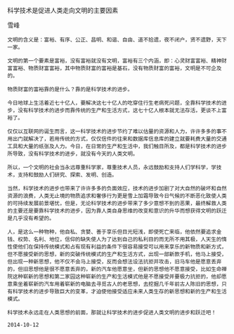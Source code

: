 科学技术是促进人类走向文明的主要因素

雪峰


    文明的含义是：富裕、有序、公正、昌明、和谐、自由、道不拾遗，夜不闭户，贤不遗野，天下一家。

    文明的第一个要素是富裕，没有富裕就没有文明，富裕有三个内涵，即：心灵财富富裕、精神财富富裕、物质财富富裕，其中物质财富的富裕是基石，没有物质财富的富裕，文明是不可企及的。

    物质财富的富裕靠的是什么？靠的是科学技术的进步。

    今日地球上生活着近七十亿人，要解决这七十亿人的吃穿住行生老病死问题，全靠科学技术的进步，没有科学技术的进步而靠传统的生产和生活方式，这七十亿人根本就无法存活，更谈不上富裕了。

    仅仅以互联网的诞生而言，这一科学技术的进步节约了难以估量的资源和人力，许许多多的事不用出门就解决了，若用传统的方式，仅仅信件的往来和数据库信息库的建立就要耗费大量的交通工具和大量的纸张及人力。今日，在日常的生产和生活中，我们触目所及，都是科学技术的进步所导致，没有科学技术的进步，就没有今天的人类文明。

    所以，一个文明的社会当永远尊重科学家，尊重技术人员，永远鼓励和支持人们学科学，学技术，支持和鼓励人们研究、探索、发明、创造。

    当然，科学技术的进步也带来了许许多多的负面效应，技术的进步加剧了对大自然的破坏和自然资源的浪费，人类无止境的物质追求和奢侈行为更是雪上加霜导致今日气候的不断恶化致使人类的可持续发展前景堪忧，但是，无论科学技术的进步带来了多少意想不到的恶果，最终解救人类的主要还是要靠科学技术的进步，因为靠人类自身思维的改变和意识的升华而想获得文明的跃迁是几乎没有希望的。

    人，是这么一种物种，他自私、贪婪、善于享乐但目光短浅，即使死亡来临，他依然要追求金钱、权势、名利、地位，信仰的缺失使人为了达到自己的私利目的而无所不用其极，人天生的惰性使他们在保持传统模式和占有现有利益的条件下很容易接受可以用来享乐的新物质和新方式，但不愿接受新的思想，新的突破传统模式的生产和生活方式，出现一部新款手机，他马上接受，但出现一种新思想，他不仅不会马上接受，反而会想法设法抗拒并攻击，旧马车他是愿意丢弃的，但旧思想他是很不愿意丢弃的，新的汽车他愿意坐，但新的思想他不愿意接受，比如生命禅院这种崭新的思想和第二家园这种崭新的生产和生活模式他是不愿接受并要极力抗拒的，他却愿意乘坐着崭新的汽车用着崭新的电脑去寻觅古人的老思想，去挖掘几千年前古人陈旧的思想，只有科学技术的进步导致巨大的变革，才迫使他接受适应未来人类生存的新思想和新的生产和生活模式。

    科学技术永远走在人类思想的前面，那就让科学技术的进步促进人类文明的进步和跃迁吧！

    2014-10-12




